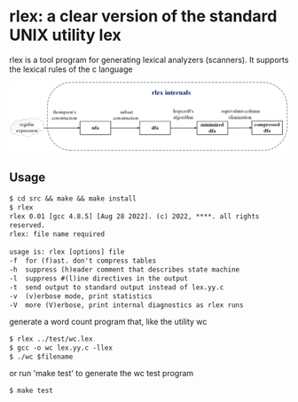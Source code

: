 rlex: a clear version of the standard UNIX utility lex
===
rlex is a tool program for generating lexical analyzers (scanners). It supports the lexical rules of the c language

![rlex internals](doc/rlex.png)

Usage
-----------
```
$ cd src && make && make install
$ rlex 
rlex 0.01 [gcc 4.8.5] [Aug 28 2022]. (c) 2022, ****. all rights reserved.
rlex: file name required

usage is: rlex [options] file
-f  for (f)ast. don't compress tables
-h  suppress (h)eader comment that describes state machine
-l  suppress #(l)ine directives in the output
-t  send output to standard output instead of lex.yy.c
-v  (v)erbose mode, print statistics
-V  more (V)erbose, print internal diagnostics as rlex runs
```

generate a word count program that, like the utility wc

```
$ rlex ../test/wc.lex
$ gcc -o wc lex.yy.c -llex
$ ./wc $filename
```

or run 'make test' to generate the wc test program
```
$ make test
```
